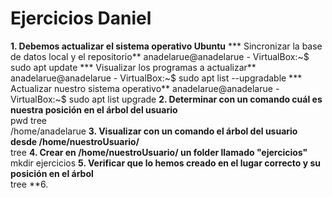 # Ejercicios Daniel

**1. Debemos actualizar el sistema operativo Ubuntu**
	*** Sincronizar la base de datos local y el repositorio\**
	anadelarue@anadelarue - VirtualBox:~$ sudo apt update
	*** Visualizar los programas a actualizar\**
	anadelarue@anadelarue - VirtualBox:~$ sudo apt list --upgradable
	*** Actualizar nuestro sistema operativo\**
	anadelarue@anadelarue - VirtualBox:~$ sudo apt list upgrade
**2. Determinar con un comando cuál es nuestra posición en el árbol del usuario**\
pwd tree\
/home/anadelarue
**3. Visualizar con un comando el árbol del usuario desde /home/nuestroUsuario/**\
tree
**4. Crear en /home/nuestroUsuario/ un folder llamado "ejercicios"**\
mkdir ejercicios
**5. Verificar que lo hemos creado en el lugar correcto y su posición en el árbol**\
tree
**6. 


